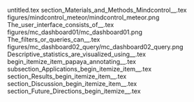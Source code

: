 untitled.tex
section_Materials_and_Methods_Mindcontrol__.tex
figures/mindcontrol_meteor/mindcontrol_meteor.png
The_user_interface_consists_of__.tex
figures/mc_dashboard01/mc_dashboard01.png
The_filters_or_queries_can__.tex
figures/mc_dashboard02_query/mc_dashboard02_query.png
Descriptive_statistics_are_visualized_using__.tex
begin_itemize_item_papaya_annotating__.tex
subsection_Applications_begin_itemize_item__.tex
section_Results_begin_itemize_item__.tex
section_Discussion_begin_itemize_item__.tex
section_Future_Directions_begin_itemize__.tex